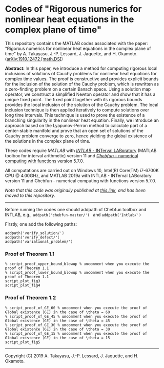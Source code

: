 # Codes of "Rigorous numerics for nonlinear heat equations in the complex plane of time"

This repository contains the MATLAB codes associated with the paper:
"Rigorous numerics for nonlinear heat equations in the complex plane of time"
by A. Takayasu, J.-P. Lessard, J. Jaquette, and H. Okamoto. ([arXiv:1910.12472 [math.DS]](https://arxiv.org/abs/1910.12472))

**Abstract**: In this paper, we introduce a method for computing rigorous local inclusions of solutions of Cauchy problems for nonlinear heat equations for complex time values. The proof is constructive and provides explicit bounds for the inclusion of the solution of the Cauchy problem, which is rewritten as a zero-finding problem on a certain Banach space. Using a solution map operator, we construct a simplified Newton operator and show that it has a unique fixed point. The fixed point together with its rigorous bounds provides the local inclusion of the solution of the Cauchy problem. The local inclusion technique is then applied iteratively to compute solutions over long time intervals. This technique is used to prove the existence of a branching singularity in the nonlinear heat equation. Finally, we introduce an approach based on the Lyapunov-Perron method to  calculate part of a center-stable manifold and prove that an open set of solutions of the Cauchy problem converge to zero, hence yielding the global existence of the solutions in the complex plane of time.

These codes require *MATLAB* with [*INTLAB* - INTerval LABoratory](http://www.ti3.tu-harburg.de/rump/intlab/) (MATLAB toolbox for interval arithmetic) version 11 and [*Chebfun* - numerical computing with functions](https://www.chebfun.org/) version 5.7.0.

All computations are carried out on Windows 10, Intel(R) Core(TM) i7-6700K CPU @ 4.00GHz, and MATLAB 2019a with INTLAB - INTerval LABoratory version 11 and Chebfun - numerical computing with functions version 5.7.0.

_Note that this code was originally published at [this link](https://www.risk.tsukuba.ac.jp/~takitoshi/codes/RNcnheq.zip), and has been moved to this repository._

---

Before running the codes one should addpath of Chebfun toolbox and INTLAB, e.g., `addpath('chebfun-master/') ` and `addpath('Intlab/')`

Firstly, one add the following paths:

```
addpath('verify_solution/')
addpath('verify_defect/')
addpath('variational_problem/')
```

### Proof of Theorem 1.1

```
% script_proof_upper_bound_blowup % uncomment when you execute the proof of Theorem 1.1
% script_proof_lower_bound_blowup % uncomment when you execute the proof of Theorem 1.1
script_plot_fig3
script_plot_fig4
```

### Proof of Theorem 1.2

```
% script_proof_of_GE_60 % uncomment when you execute the proof of Global existence (GE) in the case of \theta = 60
% script_proof_of_GE_45 % uncomment when you execute the proof of Global existence (GE) in the case of \theta = 45
% script_proof_of_GE_30 % uncomment when you execute the proof of Global existence (GE) in the case of \theta = 30
% script_proof_of_GE_15 % uncomment when you execute the proof of Global existence (GE) in the case of \theta = 15
script_plot_fig5
```
---

Copyright (C) 2019  A. Takayasu, J.-P. Lessard, J. Jaquette, and H. Okamoto.
